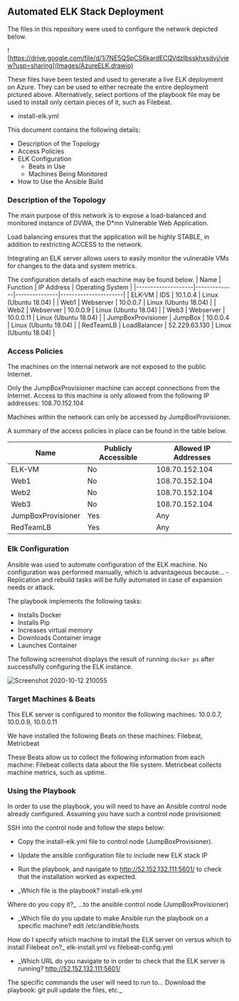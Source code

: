 ## Automated ELK Stack Deployment

The files in this repository were used to configure the network depicted below.

![https://drive.google.com/file/d/1i7NE5QSpCS6kardECQVdzIbsskhxsdvj/view?usp=sharing](Images/AzureELK.drawio)

These files have been tested and used to generate a live ELK deployment on Azure. They can be used to either recreate the entire deployment pictured above. Alternatively, select portions of the playbook file may be used to install only certain pieces of it, such as Filebeat.

  - install-elk.yml

This document contains the following details:
- Description of the Topology
- Access Policies
- ELK Configuration
  - Beats in Use
  - Machines Being Monitored
- How to Use the Ansible Build


### Description of the Topology

The main purpose of this network is to expose a load-balanced and monitored instance of DVWA, the D*mn Vulnerable Web Application.

Load balancing ensures that the application will be highly STABLE, in addition to restricting ACCESS to the network.

Integrating an ELK server allows users to easily monitor the vulnerable VMs for changes to the data and system metrics.

The configuration details of each machine may be found below.
| Name               | Function     | IP Address    | Operating System     |
|--------------------|--------------|---------------|----------------------|
| ELK-VM             | IDS          | 10.1.0.4      | Linux (Ubuntu 18.04) |
| Web1               | Webserver    | 10.0.0.7      | Linux (Ubuntu 18.04) |
| Web2               | Webserver    | 10.0.0.9      | Linux (Ubuntu 18.04) |
| Web3               | Webserver    | 10.0.0.11     | Linux (Ubuntu 18.04) |
| JumpBoxProvisioner | JumpBox      | 10.0.0.4      | Linux (Ubuntu 18.04) |
| RedTeamLB          | LoadBalancer | 52.229.63.130 | Linux (Ubuntu 18.04) |

### Access Policies

The machines on the internal network are not exposed to the public Internet. 

Only the JumpBoxProvisioner machine can accept connections from the Internet. Access to this machine is only allowed from the following IP addresses: 108.70.152.104

Machines within the network can only be accessed by JumpBoxProvisioner.

A summary of the access policies in place can be found in the table below.

| Name               | Publicly Accessible | Allowed IP Addresses |
|--------------------|---------------------|----------------------|
| ELK-VM             | No                  | 108.70.152.104       |
| Web1               | No                  | 108.70.152.104       |
| Web2               | No                  | 108.70.152.104       |
| Web3               | No                  | 108.70.152.104       |
| JumpBoxProvisioner | Yes                 | Any                  |
| RedTeamLB          | Yes                 | Any                  |

### Elk Configuration

Ansible was used to automate configuration of the ELK machine. No configuration was performed manually, which is advantageous because...
-Replication and rebuild tasks will be fully automated in case of expansion needs or attack.

The playbook implements the following tasks:
- Installs Docker
- Installs Pip
- Increases virtual memory
- Downloads Container image
- Launches Container


The following screenshot displays the result of running `docker ps` after successfully configuring the ELK instance.

![Screenshot 2020-10-12 210055](https://drive.google.com/file/d/1dmITyX42l_kimMlwqiKQfmpIur9AtuB0/view?usp=sharing)

### Target Machines & Beats
This ELK server is configured to monitor the following machines:
10.0.0.7, 10.0.0.9, 10.0.0.11

We have installed the following Beats on these machines:
Filebeat, Metricbeat

These Beats allow us to collect the following information from each machine:
Filebeat collects data about the file system.
Metricbeat collects machine metrics, such as uptime.

### Using the Playbook
In order to use the playbook, you will need to have an Ansible control node already configured. Assuming you have such a control node provisioned: 

SSH into the control node and follow the steps below:
- Copy the install-elk.yml file to control node (JumpBoxProvisioner).
- Update the ansible configuration file to include new ELK stack IP
- Run the playbook, and navigate to http://52.152.132.111:5601/ to check that the installation worked as expected.

- _Which file is the playbook? 
install-elk.yml 

Where do you copy it?_
...to the ansible control node (JumpBoxProvisioner)

- _Which file do you update to make Ansible run the playbook on a specific machine? 
edit /etc/andible/hosts

How do I specify which machine to install the ELK server on versus which to install Filebeat on?_ 
elk-install.yml vs filebeat-config.yml


- _Which URL do you navigate to in order to check that the ELK server is running?
http://52.152.132.111:5601/


The specific commands the user will need to run to...
 Download the playbook: git pull
 update the files, etc._